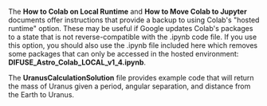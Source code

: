 The **How to Colab on Local Runtime** and **How to Move Colab to Jupyter** documents offer instructions that provide a backup to using Colab's "hosted runtime" option. These may be useful if Google updates Colab's packages to a state that is not reverse-compatible with the .ipynb code file. If you use this option, you should also use the .ipynb file included here which removes some packages that can only be accessed in the hosted environment: **DIFUSE_Astro_Colab_LOCAL_v1_4.ipynb**.

The **UranusCalculationSolution** file provides example code that will return the mass of Uranus given a period, angular separation, and distance from the Earth to Uranus. 
